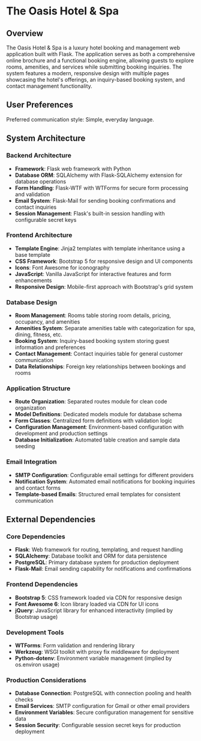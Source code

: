 # The Oasis Hotel & Spa

## Overview

The Oasis Hotel & Spa is a luxury hotel booking and management web application built with Flask. The application serves as both a comprehensive online brochure and a functional booking engine, allowing guests to explore rooms, amenities, and services while submitting booking inquiries. The system features a modern, responsive design with multiple pages showcasing the hotel's offerings, an inquiry-based booking system, and contact management functionality.

## User Preferences

Preferred communication style: Simple, everyday language.

## System Architecture

### Backend Architecture
- **Framework**: Flask web framework with Python
- **Database ORM**: SQLAlchemy with Flask-SQLAlchemy extension for database operations
- **Form Handling**: Flask-WTF with WTForms for secure form processing and validation
- **Email System**: Flask-Mail for sending booking confirmations and contact inquiries
- **Session Management**: Flask's built-in session handling with configurable secret keys

### Frontend Architecture
- **Template Engine**: Jinja2 templates with template inheritance using a base template
- **CSS Framework**: Bootstrap 5 for responsive design and UI components
- **Icons**: Font Awesome for iconography
- **JavaScript**: Vanilla JavaScript for interactive features and form enhancements
- **Responsive Design**: Mobile-first approach with Bootstrap's grid system

### Database Design
- **Room Management**: Rooms table storing room details, pricing, occupancy, and amenities
- **Amenities System**: Separate amenities table with categorization for spa, dining, fitness, etc.
- **Booking System**: Inquiry-based booking system storing guest information and preferences
- **Contact Management**: Contact inquiries table for general customer communication
- **Data Relationships**: Foreign key relationships between bookings and rooms

### Application Structure
- **Route Organization**: Separated routes module for clean code organization
- **Model Definitions**: Dedicated models module for database schema
- **Form Classes**: Centralized form definitions with validation logic
- **Configuration Management**: Environment-based configuration with development and production settings
- **Database Initialization**: Automated table creation and sample data seeding

### Email Integration
- **SMTP Configuration**: Configurable email settings for different providers
- **Notification System**: Automated email notifications for booking inquiries and contact forms
- **Template-based Emails**: Structured email templates for consistent communication

## External Dependencies

### Core Dependencies
- **Flask**: Web framework for routing, templating, and request handling
- **SQLAlchemy**: Database toolkit and ORM for data persistence
- **PostgreSQL**: Primary database system for production deployment
- **Flask-Mail**: Email sending capability for notifications and confirmations

### Frontend Dependencies
- **Bootstrap 5**: CSS framework loaded via CDN for responsive design
- **Font Awesome 6**: Icon library loaded via CDN for UI icons
- **jQuery**: JavaScript library for enhanced interactivity (implied by Bootstrap usage)

### Development Tools
- **WTForms**: Form validation and rendering library
- **Werkzeug**: WSGI toolkit with proxy fix middleware for deployment
- **Python-dotenv**: Environment variable management (implied by os.environ usage)

### Production Considerations
- **Database Connection**: PostgreSQL with connection pooling and health checks
- **Email Services**: SMTP configuration for Gmail or other email providers
- **Environment Variables**: Secure configuration management for sensitive data
- **Session Security**: Configurable session secret keys for production deployment